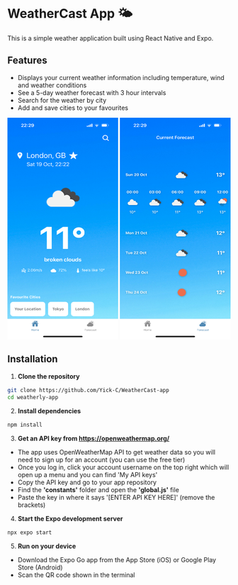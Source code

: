 # WeatherCast App 🌤️
This is a simple weather application built using React Native and Expo.

## Features

- Displays your current weather information including temperature, wind and weather conditions
- See a 5-day weather forecast with 3 hour intervals
- Search for the weather by city
- Add and save cities to your favourites

<p align="center">
  <img src="https://github.com/Yick-C/WeatherCast-app/blob/master/assets/images/demo/ios_demo.png" width="250" height="500">
  <img src="https://github.com/Yick-C/WeatherCast-app/blob/master/assets/images/demo/ios_demo2.png" width="250" height="500">
</p>

## Installation

1. **Clone the repository**
```bash
git clone https://github.com/Yick-C/WeatherCast-app
cd weatherly-app
```

2. **Install dependencies**
```bash
npm install
```

3. **Get an API key from https://openweathermap.org/**
  - The app uses OpenWeatherMap API to get weather data so you will need to sign up for an account (you can use the free tier)
  - Once you log in, click your account username on the top right which will open up a menu and you can find 'My API keys'
  - Copy the API key and go to your app repository
  - Find the **'constants'** folder and open the **'global.js'** file
  - Paste the key in where it says '[ENTER API KEY HERE]' (remove the brackets)

4. **Start the Expo development server**
```bash
npx expo start
```

5. **Run on your device**
  - Download the Expo Go app from the App Store (iOS) or Google Play Store (Android)
  - Scan the QR code shown in the terminal 
